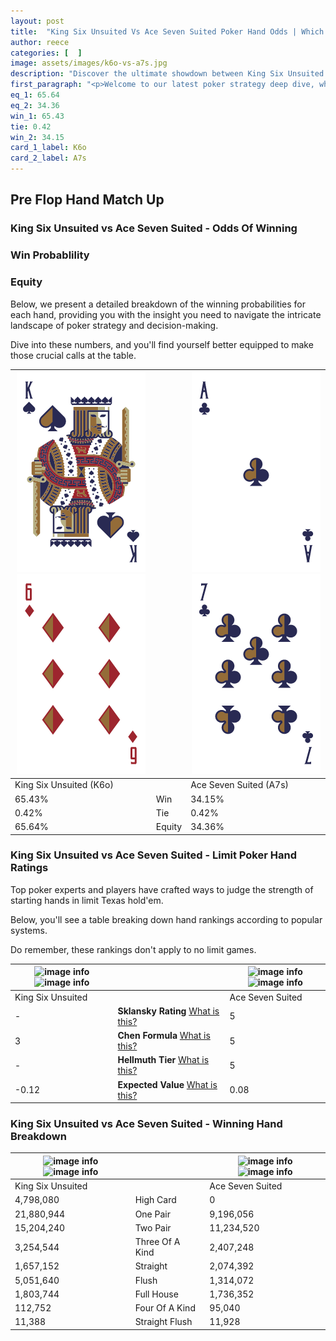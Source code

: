 ```yaml
---
layout: post
title:  "King Six Unsuited Vs Ace Seven Suited Poker Hand Odds | Which Is The Better Hand In Poker? A Complete Guide"
author: reece
categories: [  ]
image: assets/images/k6o-vs-a7s.jpg
description: "Discover the ultimate showdown between King Six Unsuited and Ace Seven Suited in poker! Uncover the odds, strategies, and scenarios where one hand triumphs over the other. Get ready to up your poker game with this thrilling analysis."
first_paragraph: "<p>Welcome to our latest poker strategy deep dive, where we're pitting two distinct hands against each other in a high-stakes showdown: King Six Unsuited vs Ace Seven Suited.</p><p>In the dynamic world of poker, every decision counts, and knowing which hand holds the upper hand is key to your success at the table.</p><p>In this article, we'll dissect these two hands, explore the scenarios where one dominates the other, and equip you with the knowledge to make strategic choices that can tip the odds in your favor.</p><p>Get ready to unravel the intriguing dynamics of these poker hands and elevate your game to new heights.</p>"
eq_1: 65.64
eq_2: 34.36
win_1: 65.43
tie: 0.42
win_2: 34.15
card_1_label: K6o
card_2_label: A7s
---
```




[comment]: # (sp0)

## Pre Flop Hand Match Up

<div class="table hand-ratings" markdown="1"> 



### King Six Unsuited vs Ace Seven Suited - Odds Of Winning


  
<div class="row graphs"> 
<div class="col-lg-6">
    <h3>Win Probablility</h3>
    <canvas id="WinChart"></canvas>
</div>
<div class="col-lg-6">
    <h3>Equity</h3>
    <canvas id="EquityChart"></canvas>
</div>
</div>

  Below, we present a detailed breakdown of the winning probabilities for each hand, providing you with the insight you need to navigate the intricate landscape of poker strategy and decision-making. 

Dive into these numbers, and you'll find yourself better equipped to make those crucial calls at the table.


    
| ![image info](assets/images/hand1/k.png) ![image info](assets/images/hand1/6o.png) |  | ![image info](assets/images/hand2/a.png) ![image info](assets/images/hand2/7.png) |
| -------- | -------- | -------- |
| King Six Unsuited (K6o) |  | Ace Seven Suited (A7s) |
| 65.43% | Win | 34.15% |
| 0.42% | Tie | 0.42% |
| 65.64% | Equity | 34.36% |




[comment]: # (sp1)



### King Six Unsuited vs Ace Seven Suited - Limit Poker Hand Ratings

Top poker experts and players have crafted ways to judge the strength of starting hands in limit Texas hold'em. 

Below, you'll see a table breaking down hand rankings according to popular systems. 

Do remember, these rankings don't apply to no limit games.


    
| ![image info](https://www.riverpairs.com/assets/images/hand1/k.png) ![image info](https://www.riverpairs.com/assets/images/hand1/6o.png) |  | ![image info](https://www.riverpairs.com/assets/images/hand2/a.png) ![image info](https://www.riverpairs.com/assets/images/hand2/7.png) |
| -------- | -------- | -------- |
| King Six Unsuited |  | Ace Seven Suited |
| - | **Sklansky Rating** [What is this?](/sklansky-rating-explained) | 5 |
| 3 | **Chen Formula** [What is this?](/chen-formula-explained) | 5 |
| - | **Hellmuth Tier** [What is this?](/Hellmuth-tier-explained) | 5 |
| -0.12 | **Expected Value** [What is this?](/expected-value-explained) | 0.08 |




[comment]: # (sp2)



### King Six Unsuited vs Ace Seven Suited - Winning Hand Breakdown


    
| ![image info](https://www.riverpairs.com/assets/images/hand1/k.png) ![image info](https://www.riverpairs.com/assets/images/hand1/6o.png) |  | ![image info](https://www.riverpairs.com/assets/images/hand2/a.png) ![image info](https://www.riverpairs.com/assets/images/hand2/7.png) |
| -------- | -------- | -------- |
| King Six Unsuited |  | Ace Seven Suited |
| 4,798,080 | High Card | 0 |
| 21,880,944 | One Pair | 9,196,056 |
| 15,204,240 | Two Pair | 11,234,520 |
| 3,254,544 | Three Of A Kind | 2,407,248 |
| 1,657,152 | Straight | 2,074,392 |
| 5,051,640 | Flush | 1,314,072 |
| 1,803,744 | Full House | 1,736,352 |
| 112,752 | Four Of A Kind | 95,040 |
| 11,388 | Straight Flush | 11,928 |




[comment]: # (sp3)



</div>

[comment]: # (sp4)



[comment]: # (sp5)

